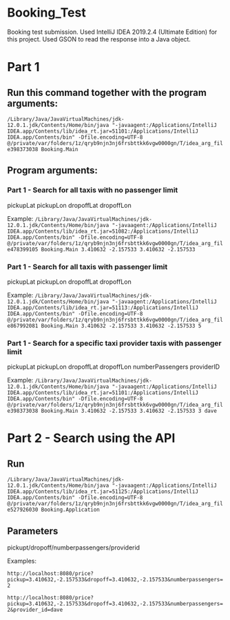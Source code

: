 # Booking_Test
Booking test submission. Used IntelliJ IDEA 2019.2.4 (Ultimate Edition) for this project. Used GSON to read the response into a Java object. 
# Part 1
## Run this command together with the program arguments:
`/Library/Java/JavaVirtualMachines/jdk-12.0.1.jdk/Contents/Home/bin/java "-javaagent:/Applications/IntelliJ IDEA.app/Contents/lib/idea_rt.jar=51101:/Applications/IntelliJ IDEA.app/Contents/bin" -Dfile.encoding=UTF-8 @/private/var/folders/1z/qryb9njn3nj6frsbttkk6vgw0000gn/T/idea_arg_file398373038 Booking.Main`

## Program arguments:
### Part 1 - Search for all taxis with no passenger limit
pickupLat pickupLon dropoffLat dropoffLon 

Example:
`/Library/Java/JavaVirtualMachines/jdk-12.0.1.jdk/Contents/Home/bin/java "-javaagent:/Applications/IntelliJ IDEA.app/Contents/lib/idea_rt.jar=51082:/Applications/IntelliJ IDEA.app/Contents/bin" -Dfile.encoding=UTF-8 @/private/var/folders/1z/qryb9njn3nj6frsbttkk6vgw0000gn/T/idea_arg_file478399105 Booking.Main 3.410632 -2.157533 3.410632 -2.157533`

### Part 1 - Search for all taxis with passenger limit
pickupLat pickupLon dropoffLat dropoffLon 

Example:
`/Library/Java/JavaVirtualMachines/jdk-12.0.1.jdk/Contents/Home/bin/java "-javaagent:/Applications/IntelliJ IDEA.app/Contents/lib/idea_rt.jar=51113:/Applications/IntelliJ IDEA.app/Contents/bin" -Dfile.encoding=UTF-8 @/private/var/folders/1z/qryb9njn3nj6frsbttkk6vgw0000gn/T/idea_arg_file867992081 Booking.Main 3.410632 -2.157533 3.410632 -2.157533 5`

### Part 1 - Search for a specific taxi provider taxis with passenger limit
pickupLat pickupLon dropoffLat dropoffLon numberPassengers providerID

Example:
`/Library/Java/JavaVirtualMachines/jdk-12.0.1.jdk/Contents/Home/bin/java "-javaagent:/Applications/IntelliJ IDEA.app/Contents/lib/idea_rt.jar=51101:/Applications/IntelliJ IDEA.app/Contents/bin" -Dfile.encoding=UTF-8 @/private/var/folders/1z/qryb9njn3nj6frsbttkk6vgw0000gn/T/idea_arg_file398373038 Booking.Main 3.410632 -2.157533 3.410632 -2.157533 3 dave`

# Part 2 - Search using the API
## Run 
`/Library/Java/JavaVirtualMachines/jdk-12.0.1.jdk/Contents/Home/bin/java "-javaagent:/Applications/IntelliJ IDEA.app/Contents/lib/idea_rt.jar=51125:/Applications/IntelliJ IDEA.app/Contents/bin" -Dfile.encoding=UTF-8 @/private/var/folders/1z/qryb9njn3nj6frsbttkk6vgw0000gn/T/idea_arg_file527926030 Booking.Application`

## Parameters
pickupt/dropoff/numberpassengers/providerid

Examples:


`http://localhost:8080/price?pickup=3.410632,-2.157533&dropoff=3.410632,-2.157533&numberpassengers=2`


`http://localhost:8080/price?pickup=3.410632,-2.157533&dropoff=3.410632,-2.157533&numberpassengers=2&provider_id=dave`





